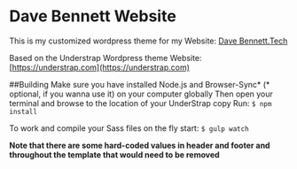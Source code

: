 # Dave Bennett Website

This is my customized wordpress theme for my Website: <a href="https://www.davebennett.tech/">Dave Bennett.Tech </a>

Based on the Understrap Wordpress theme 
Website: [https://understrap.com](https://understrap.com)

##Building
Make sure you have installed Node.js and Browser-Sync* (* optional, if you wanna use it) on your computer globally
Then open your terminal and browse to the location of your UnderStrap copy
Run: `$ npm install`

To work and compile your Sass files on the fly start:
`$ gulp watch`

**Note that there are some hard-coded values in header and footer and throughout the template that would need to be removed**